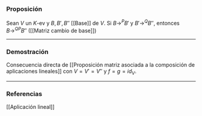 ### Proposición

Sean $V$ un $K$-ev y $B, B', B''$ [[Base]] de $V$. Si $B \rightarrow^P B'$ y $B' \rightarrow^Q B''$, entonces $B \rightarrow^{QP} B''$ ([[Matriz cambio de base]])

---
### Demostración

Consecuencia directa de [[Proposición matriz asociada a la composición de aplicaciones lineales]] con $V = V' = V''$ y $f = g = id_V$.

---
### Referencias

[[Aplicación lineal]]
